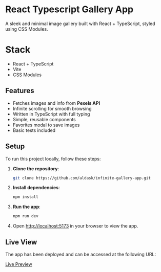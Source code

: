 # React Typescript Gallery App

A sleek and minimal image gallery built with React + TypeScript, styled using CSS Modules.

# Stack

- React + TypeScript
- Vite
- CSS Modules

## Features

- Fetches images and info from **Pexels API**
- Infinite scrolling for smooth browsing
- Written in TypeScript with full typing
- Simple, reusable components
- Favorites modal to save images
- Basic tests included

## Setup

To run this project locally, follow these steps:

1. **Clone the repository**:

   ```bash
   git clone https://github.com/aldask/infinite-gallery-app.git
   ```

2. **Install dependencies**:

   ```bash
   npm install
   ```

3. **Run the app**:

   ```bash
   npm run dev
   ```

4. Open [http://localhost:5173](http://localhost:5173) in your browser to view the app.

## Live View

The app has been deployed and can be accessed at the following URL:

[Live Preview](https://infinite-gallery-indol.vercel.app/)
